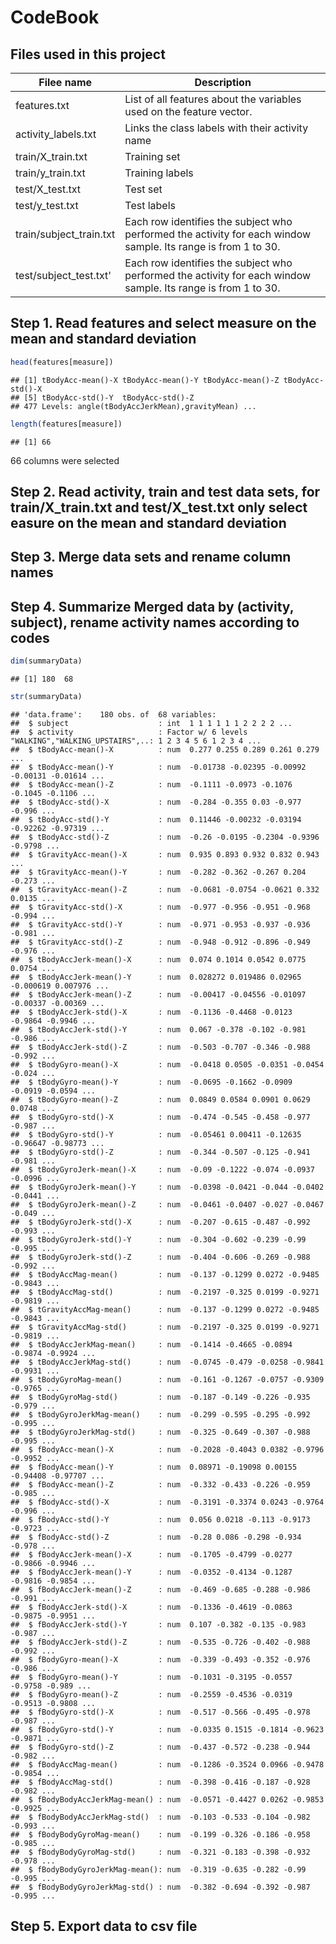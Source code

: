 
CodeBook
=========

Files used in this project
---------------------------

Filee name           | Description
---------------------|------------
features.txt         | List of all features about the variables used on the feature vector.
activity_labels.txt  | Links the class labels with their activity name
train/X_train.txt    | Training set
train/y_train.txt    | Training labels
test/X_test.txt     | Test set
test/y_test.txt     | Test labels
train/subject_train.txt | Each row identifies the subject who performed the activity for each window sample. Its range is from 1 to 30.
test/subject_test.txt'| Each row identifies the subject who performed the activity for each window sample. Its range is from 1 to 30.


Step 1. Read features and select measure on the mean and standard deviation
-------


```r
head(features[measure])
```

```
## [1] tBodyAcc-mean()-X tBodyAcc-mean()-Y tBodyAcc-mean()-Z tBodyAcc-std()-X 
## [5] tBodyAcc-std()-Y  tBodyAcc-std()-Z 
## 477 Levels: angle(tBodyAccJerkMean),gravityMean) ...
```

```r
length(features[measure])
```

```
## [1] 66
```

66 columns were selected

Step 2. Read activity, train and test data sets, for train/X_train.txt and test/X_test.txt only select easure on the mean and standard deviation
------


Step 3. Merge data sets and rename column names
------

Step 4. Summarize Merged data by (activity, subject), rename activity names according to codes
---

```r
dim(summaryData)
```

```
## [1] 180  68
```

```r
str(summaryData)
```

```
## 'data.frame':	180 obs. of  68 variables:
##  $ subject                    : int  1 1 1 1 1 1 2 2 2 2 ...
##  $ activity                   : Factor w/ 6 levels "WALKING","WALKING_UPSTAIRS",..: 1 2 3 4 5 6 1 2 3 4 ...
##  $ tBodyAcc-mean()-X          : num  0.277 0.255 0.289 0.261 0.279 ...
##  $ tBodyAcc-mean()-Y          : num  -0.01738 -0.02395 -0.00992 -0.00131 -0.01614 ...
##  $ tBodyAcc-mean()-Z          : num  -0.1111 -0.0973 -0.1076 -0.1045 -0.1106 ...
##  $ tBodyAcc-std()-X           : num  -0.284 -0.355 0.03 -0.977 -0.996 ...
##  $ tBodyAcc-std()-Y           : num  0.11446 -0.00232 -0.03194 -0.92262 -0.97319 ...
##  $ tBodyAcc-std()-Z           : num  -0.26 -0.0195 -0.2304 -0.9396 -0.9798 ...
##  $ tGravityAcc-mean()-X       : num  0.935 0.893 0.932 0.832 0.943 ...
##  $ tGravityAcc-mean()-Y       : num  -0.282 -0.362 -0.267 0.204 -0.273 ...
##  $ tGravityAcc-mean()-Z       : num  -0.0681 -0.0754 -0.0621 0.332 0.0135 ...
##  $ tGravityAcc-std()-X        : num  -0.977 -0.956 -0.951 -0.968 -0.994 ...
##  $ tGravityAcc-std()-Y        : num  -0.971 -0.953 -0.937 -0.936 -0.981 ...
##  $ tGravityAcc-std()-Z        : num  -0.948 -0.912 -0.896 -0.949 -0.976 ...
##  $ tBodyAccJerk-mean()-X      : num  0.074 0.1014 0.0542 0.0775 0.0754 ...
##  $ tBodyAccJerk-mean()-Y      : num  0.028272 0.019486 0.02965 -0.000619 0.007976 ...
##  $ tBodyAccJerk-mean()-Z      : num  -0.00417 -0.04556 -0.01097 -0.00337 -0.00369 ...
##  $ tBodyAccJerk-std()-X       : num  -0.1136 -0.4468 -0.0123 -0.9864 -0.9946 ...
##  $ tBodyAccJerk-std()-Y       : num  0.067 -0.378 -0.102 -0.981 -0.986 ...
##  $ tBodyAccJerk-std()-Z       : num  -0.503 -0.707 -0.346 -0.988 -0.992 ...
##  $ tBodyGyro-mean()-X         : num  -0.0418 0.0505 -0.0351 -0.0454 -0.024 ...
##  $ tBodyGyro-mean()-Y         : num  -0.0695 -0.1662 -0.0909 -0.0919 -0.0594 ...
##  $ tBodyGyro-mean()-Z         : num  0.0849 0.0584 0.0901 0.0629 0.0748 ...
##  $ tBodyGyro-std()-X          : num  -0.474 -0.545 -0.458 -0.977 -0.987 ...
##  $ tBodyGyro-std()-Y          : num  -0.05461 0.00411 -0.12635 -0.96647 -0.98773 ...
##  $ tBodyGyro-std()-Z          : num  -0.344 -0.507 -0.125 -0.941 -0.981 ...
##  $ tBodyGyroJerk-mean()-X     : num  -0.09 -0.1222 -0.074 -0.0937 -0.0996 ...
##  $ tBodyGyroJerk-mean()-Y     : num  -0.0398 -0.0421 -0.044 -0.0402 -0.0441 ...
##  $ tBodyGyroJerk-mean()-Z     : num  -0.0461 -0.0407 -0.027 -0.0467 -0.049 ...
##  $ tBodyGyroJerk-std()-X      : num  -0.207 -0.615 -0.487 -0.992 -0.993 ...
##  $ tBodyGyroJerk-std()-Y      : num  -0.304 -0.602 -0.239 -0.99 -0.995 ...
##  $ tBodyGyroJerk-std()-Z      : num  -0.404 -0.606 -0.269 -0.988 -0.992 ...
##  $ tBodyAccMag-mean()         : num  -0.137 -0.1299 0.0272 -0.9485 -0.9843 ...
##  $ tBodyAccMag-std()          : num  -0.2197 -0.325 0.0199 -0.9271 -0.9819 ...
##  $ tGravityAccMag-mean()      : num  -0.137 -0.1299 0.0272 -0.9485 -0.9843 ...
##  $ tGravityAccMag-std()       : num  -0.2197 -0.325 0.0199 -0.9271 -0.9819 ...
##  $ tBodyAccJerkMag-mean()     : num  -0.1414 -0.4665 -0.0894 -0.9874 -0.9924 ...
##  $ tBodyAccJerkMag-std()      : num  -0.0745 -0.479 -0.0258 -0.9841 -0.9931 ...
##  $ tBodyGyroMag-mean()        : num  -0.161 -0.1267 -0.0757 -0.9309 -0.9765 ...
##  $ tBodyGyroMag-std()         : num  -0.187 -0.149 -0.226 -0.935 -0.979 ...
##  $ tBodyGyroJerkMag-mean()    : num  -0.299 -0.595 -0.295 -0.992 -0.995 ...
##  $ tBodyGyroJerkMag-std()     : num  -0.325 -0.649 -0.307 -0.988 -0.995 ...
##  $ fBodyAcc-mean()-X          : num  -0.2028 -0.4043 0.0382 -0.9796 -0.9952 ...
##  $ fBodyAcc-mean()-Y          : num  0.08971 -0.19098 0.00155 -0.94408 -0.97707 ...
##  $ fBodyAcc-mean()-Z          : num  -0.332 -0.433 -0.226 -0.959 -0.985 ...
##  $ fBodyAcc-std()-X           : num  -0.3191 -0.3374 0.0243 -0.9764 -0.996 ...
##  $ fBodyAcc-std()-Y           : num  0.056 0.0218 -0.113 -0.9173 -0.9723 ...
##  $ fBodyAcc-std()-Z           : num  -0.28 0.086 -0.298 -0.934 -0.978 ...
##  $ fBodyAccJerk-mean()-X      : num  -0.1705 -0.4799 -0.0277 -0.9866 -0.9946 ...
##  $ fBodyAccJerk-mean()-Y      : num  -0.0352 -0.4134 -0.1287 -0.9816 -0.9854 ...
##  $ fBodyAccJerk-mean()-Z      : num  -0.469 -0.685 -0.288 -0.986 -0.991 ...
##  $ fBodyAccJerk-std()-X       : num  -0.1336 -0.4619 -0.0863 -0.9875 -0.9951 ...
##  $ fBodyAccJerk-std()-Y       : num  0.107 -0.382 -0.135 -0.983 -0.987 ...
##  $ fBodyAccJerk-std()-Z       : num  -0.535 -0.726 -0.402 -0.988 -0.992 ...
##  $ fBodyGyro-mean()-X         : num  -0.339 -0.493 -0.352 -0.976 -0.986 ...
##  $ fBodyGyro-mean()-Y         : num  -0.1031 -0.3195 -0.0557 -0.9758 -0.989 ...
##  $ fBodyGyro-mean()-Z         : num  -0.2559 -0.4536 -0.0319 -0.9513 -0.9808 ...
##  $ fBodyGyro-std()-X          : num  -0.517 -0.566 -0.495 -0.978 -0.987 ...
##  $ fBodyGyro-std()-Y          : num  -0.0335 0.1515 -0.1814 -0.9623 -0.9871 ...
##  $ fBodyGyro-std()-Z          : num  -0.437 -0.572 -0.238 -0.944 -0.982 ...
##  $ fBodyAccMag-mean()         : num  -0.1286 -0.3524 0.0966 -0.9478 -0.9854 ...
##  $ fBodyAccMag-std()          : num  -0.398 -0.416 -0.187 -0.928 -0.982 ...
##  $ fBodyBodyAccJerkMag-mean() : num  -0.0571 -0.4427 0.0262 -0.9853 -0.9925 ...
##  $ fBodyBodyAccJerkMag-std()  : num  -0.103 -0.533 -0.104 -0.982 -0.993 ...
##  $ fBodyBodyGyroMag-mean()    : num  -0.199 -0.326 -0.186 -0.958 -0.985 ...
##  $ fBodyBodyGyroMag-std()     : num  -0.321 -0.183 -0.398 -0.932 -0.978 ...
##  $ fBodyBodyGyroJerkMag-mean(): num  -0.319 -0.635 -0.282 -0.99 -0.995 ...
##  $ fBodyBodyGyroJerkMag-std() : num  -0.382 -0.694 -0.392 -0.987 -0.995 ...
```

Step 5. Export data to csv file
---
